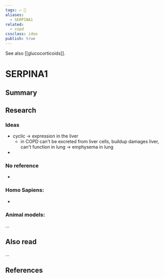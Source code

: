 ```yaml
---
tags: ✍️ 🔖
aliases: 
  - SERPINA1
related:
  - copd
cssclass: idea
publish: true
---
```

See also [[glucocorticoids]].

# SERPINA1

## Summary


## Research
### Ideas
- cyclic -> expression in the liver
  - in COPD can't be excreted from liver cells, buildup damages liver, can't function in lung -> emphysema in lung
- 

### No reference
- 

### Homo Sapiens:
- 

### Animal models:
...

## Also read
...


## References
